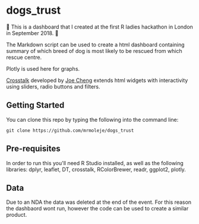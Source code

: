 # dogs_trust

:dog: This is a dashboard that I created at the first R ladies hackathon in London in September 2018. :dog:

The Markdown script can be used to create a html dashboard containing summary of which breed of dog is most likely to be rescued from which rescue centre.

Plotly is used here for graphs. 

[Crosstalk](https://rstudio.github.io/crosstalk/) developed by [Joe Cheng](https://twitter.com/jcheng?lang=en) extends html widgets with interactivity using sliders, radio buttons and filters. 

## Getting Started

You can clone this repo by typing the following into the command line:
```
git clone https://github.com/mrmoleje/dogs_trust
```
## Pre-requisites

In order to run this you'll need R Studio installed, as well as the following libraries: dplyr, leaflet, DT, crosstalk, RColorBrewer, readr, ggplot2, plotly.

## Data

Due to an NDA the data was deleted at the end of the event. For this reason the dashbaord wont run, however the code can be used to create a similar product.



